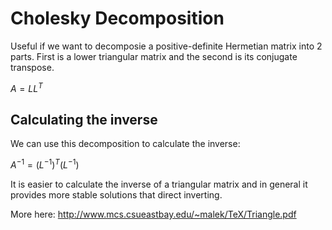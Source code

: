 # Cholesky Decomposition
Useful if we want to decomposie a positive-definite Hermetian matrix into 2 parts. First is a lower triangular matrix and the second is its conjugate transpose.

$A = L L^T$


## Calculating the inverse
We can use this decomposition to calculate the inverse:

$A^{-1} = (L^{-1})^T (L^{-1})$

It is easier to calculate the inverse of a triangular matrix and in general it provides more stable solutions that direct inverting.

More here:
http://www.mcs.csueastbay.edu/~malek/TeX/Triangle.pdf